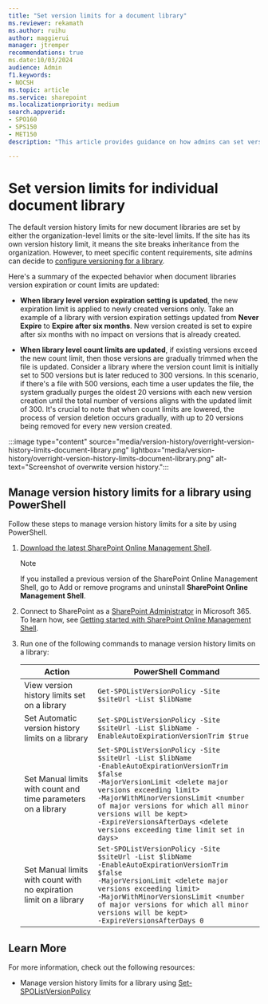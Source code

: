 ```yaml
---
title: "Set version limits for a document library"
ms.reviewer: rekamath
ms.author: ruihu
author: maggierui
manager: jtremper
recommendations: true
ms.date:10/03/2024
audience: Admin
f1.keywords:
- NOCSH
ms.topic: article
ms.service: sharepoint
ms.localizationpriority: medium
search.appverid:
- SPO160
- SPS150
- MET150
description: "This article provides guidance on how admins can set version limits for a document library."

---
```



# Set version limits for individual document library

The default version history limits for new document libraries are set by either the organization-level limits or the site-level limits. If the site has its own version history limit, it means the site breaks inheritance from the organization. However, to meet specific content requirements, site admins can decide to [configure versioning for a library](https://support.microsoft.com/en-us/office/enable-and-configure-versioning-for-a-list-or-library-1555d642-23ee-446a-990a-bcab618c7a37).

Here's a summary of the expected behavior when document libraries version expiration or count limits are updated:  

- **When library level version expiration setting is updated**, the new expiration limit is applied to newly created versions only. Take an example of a library with version expiration settings updated from **Never Expire** to **Expire after six months**. New version created is set to expire after six months with no impact on versions that is already created.  

- **When library level count limits are updated**, if existing versions exceed the new count limit, then those versions are gradually trimmed when the file is updated. Consider a library where the version count limit is initially set to 500 versions but is later reduced to 300 versions. In this scenario, if there's a file with 500 versions, each time a user updates the file, the system gradually purges the oldest 20 versions with each new version creation until the total number of versions aligns with the updated limit of 300. It's crucial to note that when count limits are lowered, the process of version deletion occurs gradually, with up to 20 versions being removed for every new version created.  

:::image type="content" source="media/version-history/overright-version-history-limits-document-library.png" lightbox="media/version-history/overright-version-history-limits-document-library.png" alt-text="Screenshot of overwrite version history.":::

## Manage version history limits for a library using PowerShell

Follow these steps to manage version history limits for a site by using PowerShell.

1. [Download the latest SharePoint Online Management Shell](https://go.microsoft.com/fwlink/p/?LinkId=255251).

    > [!NOTE]
    > If you installed a previous version of the SharePoint Online Management Shell, go to Add or remove programs and uninstall **SharePoint Online Management Shell**.

1. Connect to SharePoint as a [SharePoint Administrator](/sharepoint/sharepoint-admin-role) in Microsoft 365. To learn how, see [Getting started with SharePoint Online Management Shell](/powershell/sharepoint/sharepoint-online/connect-sharepoint-online).
2. Run one of the following commands to manage version history limits on a library:

   | **Action** | **PowerShell Command** |
   | --- | --- |
   | View version history limits set on a library | `Get-SPOListVersionPolicy -Site $siteUrl -List $libName` |
   | Set Automatic version history limits on a library | `Set-SPOListVersionPolicy -Site $siteUrl -List $libName -EnableAutoExpirationVersionTrim $true` |
   | Set Manual limits with count and time parameters on a library | `Set-SPOListVersionPolicy -Site $siteUrl -List $libName`<br>`-EnableAutoExpirationVersionTrim $false`<br>`-MajorVersionLimit <delete major versions exceeding limit>`<br>`-MajorWithMinorVersionsLimit <number of major versions for which all minor versions will be kept>`<br>`-ExpireVersionsAfterDays <delete versions exceeding time limit set in days>`|
   | Set Manual limits with count with no expiration limit on a library | `Set-SPOListVersionPolicy -Site $siteUrl -List $libName`<br>`-EnableAutoExpirationVersionTrim $false`<br>`-MajorVersionLimit <delete major versions exceeding limit>`<br>`-MajorWithMinorVersionsLimit <number of major versions for which all minor versions will be kept>`<br>`-ExpireVersionsAfterDays 0` |

## Learn More

For more information, check out the following resources:

- Manage version history limits for a library using [Set-SPOListVersionPolicy](/powershell/module/sharepoint-online/set-spolistversionpolicy)

